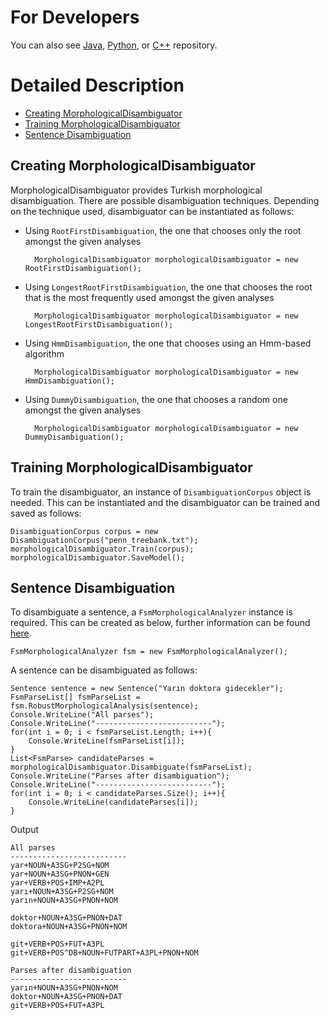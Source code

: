 For Developers
============

You can also see [Java](https://github.com/starlangsoftware/TurkishMorphologicalDisambiguation), [Python](https://github.com/starlangsoftware/TurkishMorphologicalDisambiguation-Py), or [C++](https://github.com/starlangsoftware/TurkishMorphologicalDisambiguation-CPP) repository.

Detailed Description
============

+ [Creating MorphologicalDisambiguator](#creating-morphologicaldisambiguator)
+ [Training MorphologicalDisambiguator](#training-morphologicaldisambiguator)
+ [Sentence Disambiguation](#sentence-disambiguation)

## Creating MorphologicalDisambiguator 

MorphologicalDisambiguator provides Turkish morphological disambiguation. There are possible disambiguation techniques. Depending on the technique used, disambiguator can be instantiated as follows:

* Using `RootFirstDisambiguation`, the one that chooses only the root amongst the given analyses

        MorphologicalDisambiguator morphologicalDisambiguator = new RootFirstDisambiguation();

* Using `LongestRootFirstDisambiguation`, the one that chooses the root that is the most frequently used amongst the given analyses

        MorphologicalDisambiguator morphologicalDisambiguator = new LongestRootFirstDisambiguation();

* Using `HmmDisambiguation`, the one that chooses using an Hmm-based algorithm
        
        MorphologicalDisambiguator morphologicalDisambiguator = new HmmDisambiguation();

* Using `DummyDisambiguation`, the one that chooses a random one amongst the given analyses 
     
        MorphologicalDisambiguator morphologicalDisambiguator = new DummyDisambiguation();
    

## Training MorphologicalDisambiguator

To train the disambiguator, an instance of `DisambiguationCorpus` object is needed. This can be instantiated and the disambiguator can be trained and saved as follows:

    DisambiguationCorpus corpus = new DisambiguationCorpus("penn_treebank.txt");
    morphologicalDisambiguator.Train(corpus);
    morphologicalDisambiguator.SaveModel();
    
      
## Sentence Disambiguation

To disambiguate a sentence, a `FsmMorphologicalAnalyzer` instance is required. This can be created as below, further information can be found [here](https://github.com/olcaytaner/MorphologicalAnalysis/blob/master/README.md#creating-fsmmorphologicalanalyzer).

    FsmMorphologicalAnalyzer fsm = new FsmMorphologicalAnalyzer();
    
A sentence can be disambiguated as follows: 
    
    Sentence sentence = new Sentence("Yarın doktora gidecekler");
    FsmParseList[] fsmParseList = fsm.RobustMorphologicalAnalysis(sentence);
    Console.WriteLine("All parses");
    Console.WriteLine("--------------------------");
    for(int i = 0; i < fsmParseList.Length; i++){
        Console.WriteLine(fsmParseList[i]);
    }
    List<FsmParse> candidateParses = morphologicalDisambiguator.Disambiguate(fsmParseList);
    Console.WriteLine("Parses after disambiguation");
    Console.WriteLine("--------------------------");
    for(int i = 0; i < candidateParses.Size(); i++){
        Console.WriteLine(candidateParses[i]);
    }

Output

    
    All parses
    --------------------------
    yar+NOUN+A3SG+P2SG+NOM
    yar+NOUN+A3SG+PNON+GEN
    yar+VERB+POS+IMP+A2PL
    yarı+NOUN+A3SG+P2SG+NOM
    yarın+NOUN+A3SG+PNON+NOM
    
    doktor+NOUN+A3SG+PNON+DAT
    doktora+NOUN+A3SG+PNON+NOM
    
    git+VERB+POS+FUT+A3PL
    git+VERB+POS^DB+NOUN+FUTPART+A3PL+PNON+NOM
    
    Parses after disambiguation
    --------------------------
    yarın+NOUN+A3SG+PNON+NOM
    doktor+NOUN+A3SG+PNON+DAT
    git+VERB+POS+FUT+A3PL
